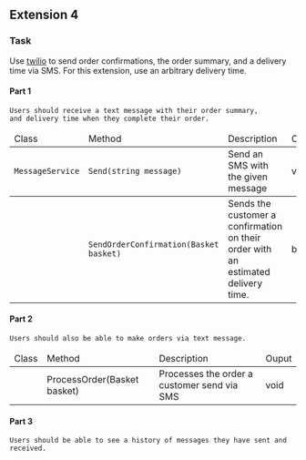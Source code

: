 ## Extension 4

### Task
Use [twilio](https://www.twilio.com/docs/sms/quickstart/java) to send order confirmations, the order summary, and a delivery time via SMS. For this extension, use an arbitrary delivery time.

#### Part 1
```
Users should receive a text message with their order summary,
and delivery time when they complete their order.
```
<table>
	<thead>
		<td>Class</td>
		<td>Method</td>
		<td>Description</td>
		<td>Ouput</td>
	</thead>
	<tbody>
		<td><code>MessageService</code></td>
		<td><code>Send(string message)</code></td>
		<td>Send an SMS with the given message</td>
		<td>void</td>
	</tbody>
	<tbody>
		<td></td>
		<td><code>SendOrderConfirmation(Basket basket)</code></td>
		<td>Sends the customer a confirmation on their order with
		an estimated delivery time.</td>
		<td>bool</td>
	</tbody>
</table>

#### Part 2
```
Users should also be able to make orders via text message.
```
<table>
	<thead>
		<td>Class</td>
		<td>Method</td>
		<td>Description</td>
		<td>Ouput</td>
	</thead>
	<tbody>
		<td></td>
		<td>ProcessOrder(Basket basket)</td>
		<td>Processes the order a customer send via SMS</td>
		<td>void</td>
	</tbody>
</table>

#### Part 3
```
Users should be able to see a history of messages they have sent and received.
```